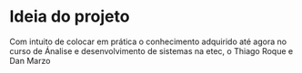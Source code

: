 
# Ideia do projeto
Com intuito de colocar em prática o conhecimento adquirido até agora no curso de Ánalise e desenvolvimento de sistemas na etec, o Thiago Roque e Dan Marzo
